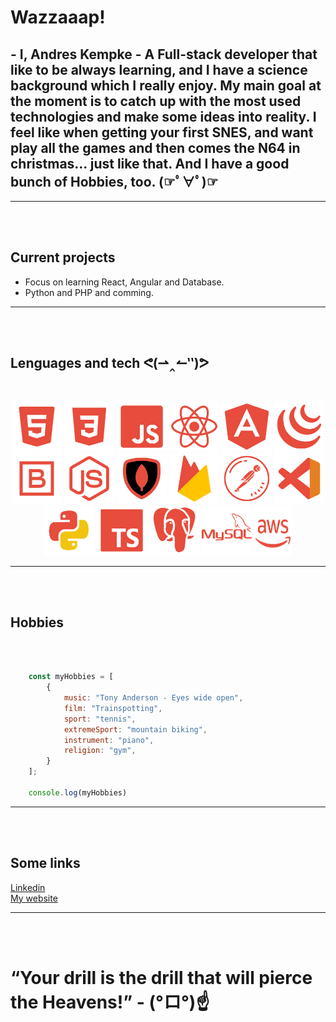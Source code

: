 # Wazzaaap!

## - I, Andres Kempke - A Full-stack developer that like to be always learning, and I have a science background which I really enjoy. My main goal at the moment is to catch up with the most used technologies and make some ideas into reality. I feel like when getting your first SNES, and want play all the games and then comes the N64 in christmas... just like that. And I have a good bunch of Hobbies, too.    (☞ﾟ∀ﾟ)☞
___
<br>
<br>

## Current projects
- Focus on learning React, Angular and Database.
- Python and PHP and comming.
___
<br>
<br>

## Lenguages and tech ᕙ(⇀‸↼‶)ᕗ
<br>
<p align="center">
    <img title="HTML" alt="HTML" src="./icons/HTML.svg" width="80" />
    <img title="CSS" alt="CSS" src="./icons/CSS3.svg" width="80" />
     <img title="JavaScript" alt="JavaScript" src="./icons/JavaScript.svg" width="80" />
     <img title="React" alt="React" src="./icons/React.svg" width="80" />
     <img title="Angular" alt="Angular" src="./icons/Angular.svg" width="80" />
     <img title="JQuery" alt="JQuery" src="./icons/Jquery.svg" width="80" />
     <img title="Bootstrap" alt="Bootstrap" src="./icons/Bootstrap.svg" width="80" />
     <img title="NodeJS" alt="NodeJS" src="./icons/NodeJS.svg" width="80" />
     <img title="MongoDB" alt="MongoDB" src="./icons/mongoDB.svg" width="80" />
     <img title="FireBase" alt="FireBase" src="./icons/firebase.svg" width="80" />
     <img title="Postman" alt="Postman" src="./icons/Postman.svg" width="80" /> 
     <img title="VSCode" alt="VSCode" src="./icons/VScode.svg" width="80" />
	<img title="Python" alt="Python" src="./icons/Python.svg" width="80" />
    <img title="Typescript" alt="Typescript" src="./icons/TypeScript.svg" width="80" />
	<img title="PostgreSQL" alt="PostgreMySQL" src="./icons/PostgreSQL.svg" width="80" />
    <img title="mySQL" alt="mySQL" src="./icons/mySQL.svg" width="80" />
	<img title="AWS" alt="AWS" src="./icons/AWS.svg" width="60" height="80" />
</p>

____
<br>
<br>

## Hobbies
<br>

```Javascript

    const myHobbies = [
        {
            music: "Tony Anderson - Eyes wide open",
            film: "Trainspotting",
            sport: "tennis",
            extremeSport: "mountain biking",
            instrument: "piano",
            religion: "gym",
        }
    ];

    console.log(myHobbies)

```
____
<br>
<br>

## Some links

<a href="https://www.linkedin.com/in/webdev-andreskempke/">Linkedin</a><br>
<a href="https://andykempke.tech/">My website</a>
 ____
<br>
<br>

# “Your drill is the drill that will pierce the Heavens!” - (°ロ°)☝